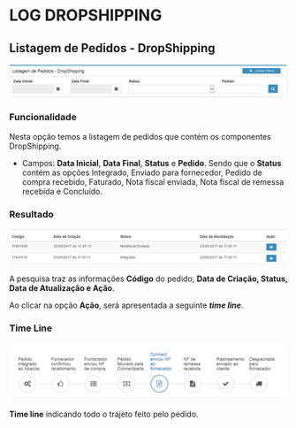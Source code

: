 # LOG DROPSHIPPING

## Listagem de Pedidos - DropShipping

![](/assets/sigeco-integracoes-01.png)

### Funcionalidade

Nesta opção temos a listagem de pedidos que contém os componentes DropShipping.

* Campos: **Data Inicial**, **Data Final**, **Status** e **Pedido**. Sendo que o **Status** contém as opções Integrado, Enviado para fornecedor, Pedido de compra recebido, Faturado, Nota fiscal enviada, Nota fiscal de remessa recebida e Concluído.


### Resultado

![](/assets/sigeco-integracoes-02.png)

A pesquisa traz as informações **Código** do pedido, **Data de Criação, Status, Data de Atualização e Ação**.

Ao clicar na opção **Ação**, será apresentada a seguinte **_time line_**.


### Time Line

![](/assets/statusDropShipping.png)

**Time line** indicando todo o trajeto feito pelo pedido.

